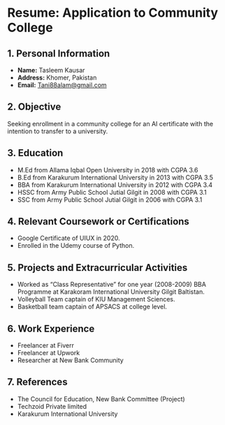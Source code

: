 # Resume: Application to Community College

## 1. Personal Information
- **Name:** Tasleem Kausar
- **Address:** Khomer, Pakistan
- **Email:** Tani88alam@gmail.com

## 2. Objective
Seeking enrollment in a community college for an AI certificate with the intention to transfer to a university.

## 3. Education
- M.Ed from Allama Iqbal Open University in 2018 with CGPA 3.6
- B.Ed from Karakurum International University in 2013 with CGPA 3.5
- BBA from Karakurum International University in 2012 with CGPA 3.4
- HSSC from Army Public School Jutial Gilgit in 2008 with CGPA 3.1
- SSC from Army Public School Jutial Gilgit in 2006 with CGPA 3.1

## 4. Relevant Coursework or Certifications
- Google Certificate of UIUX in 2020.
- Enrolled in the Udemy course of Python.

## 5. Projects and Extracurricular Activities
- Worked as “Class Representative” for one year (2008-2009) BBA Programme at Karakoram International University Gilgit Baltistan.
- Volleyball Team captain of KIU Management Sciences.
- Basketball team captain of APSACS at college level.

## 6. Work Experience 
- Freelancer at Fiverr 
- Freelancer at Upwork
- Researcher at New Bank Community 

## 7. References
- The Council for Education, New Bank Committee (Project)  
- Techzoid Private limited
- Karakurum International University
